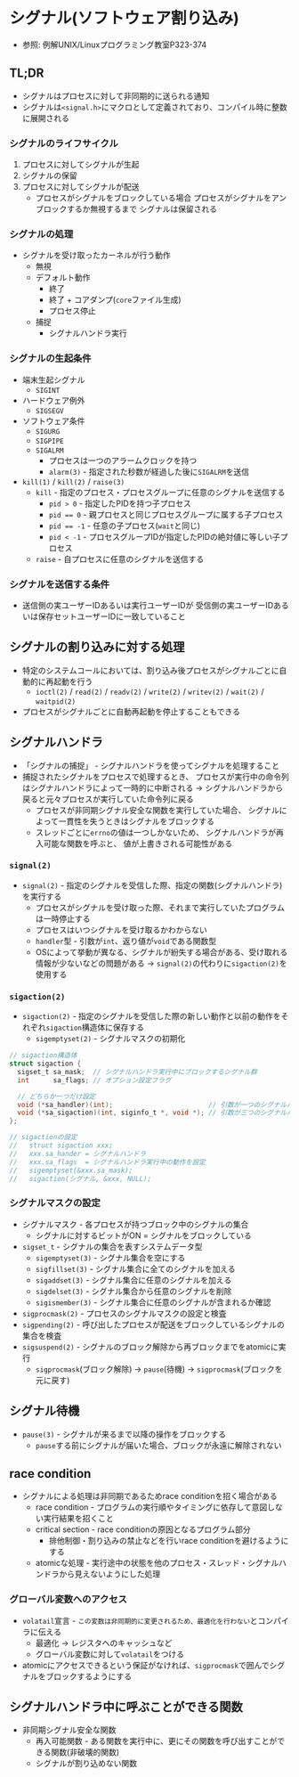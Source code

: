 # シグナル(ソフトウェア割り込み)
- 参照: 例解UNIX/Linuxプログラミング教室P323-374

## TL;DR
- シグナルはプロセスに対して非同期的に送られる通知
- シグナルは`<signal.h>`にマクロとして定義されており、コンパイル時に整数に展開される

### シグナルのライフサイクル
1. プロセスに対してシグナルが生起
2. シグナルの保留
3. プロセスに対してシグナルが配送
    - プロセスがシグナルをブロックしている場合
      プロセスがシグナルをアンブロックするか無視するまで
      シグナルは保留される

### シグナルの処理
- シグナルを受け取ったカーネルが行う動作
  - 無視
  - デフォルト動作
    - 終了
    - 終了 + コアダンプ(`core`ファイル生成)
    - プロセス停止
  - 捕捉
    - シグナルハンドラ実行

### シグナルの生起条件
- 端末生起シグナル
  - `SIGINT`
- ハードウェア例外
  - `SIGSEGV`
- ソフトウェア条件
  - `SIGURG`
  - `SIGPIPE`
  - `SIGALRM`
    - プロセスは一つのアラームクロックを持つ
    - `alarm(3)` - 指定された秒数が経過した後に`SIGALRM`を送信
- `kill(1)` / `kill(2)` / `raise(3)`
  - `kill`  - 指定のプロセス・プロセスグループに任意のシグナルを送信する
    - `pid > 0` - 指定したPIDを持つ子プロセス
    - `pid == 0` - 親プロセスと同じプロセスグループに属する子プロセス
    - `pid == -1` - 任意の子プロセス(`wait`と同じ)
    - `pid < -1` - プロセスグループIDが指定したPIDの絶対値に等しい子プロセス
  - `raise` - 自プロセスに任意のシグナルを送信する

### シグナルを送信する条件
- 送信側の実ユーザーIDあるいは実行ユーザーIDが
  受信側の実ユーザーIDあるいは保存セットユーザーIDに一致していること

## シグナルの割り込みに対する処理
- 特定のシステムコールにおいては、割り込み後プロセスがシグナルごとに自動的に再起動を行う
  - `ioctl(2)` / `read(2)` / `readv(2)` / `write(2)` / `writev(2)` / `wait(2)` / `waitpid(2)`
- プロセスがシグナルごとに自動再起動を停止することもできる

## シグナルハンドラ
- 「シグナルの捕捉」 - シグナルハンドラを使ってシグナルを処理すること
- 捕捉されたシグナルをプロセスで処理するとき、
  プロセスが実行中の命令列はシグナルハンドラによって一時的に中断される
  -> シグナルハンドラから戻ると元々プロセスが実行していた命令列に戻る
  - プロセスが非同期シグナル安全な関数を実行していた場合、
    シグナルによって一貫性を失うときはシグナルをブロックする
  - スレッドごとに`errno`の値は一つしかないため、
    シグナルハンドラが再入可能な関数を呼ぶと、
    値が上書きされる可能性がある

### `signal(2)`
- `signal(2)` - 指定のシグナルを受信した際、指定の関数(シグナルハンドラ)を実行する
  - プロセスがシグナルを受け取った際、それまで実行していたプログラムは一時停止する
  - プロセスはいつシグナルを受け取るかわからない
  - `handler`型 - 引数が`int`、返り値が`void`である関数型
  - OSによって挙動が異なる、シグナルが紛失する場合がある、受け取れる情報が少ないなどの問題がある
    -> `signal(2)`の代わりに`sigaction(2)`を使用する

### `sigaction(2)`
- `sigaction(2)` - 指定のシグナルを受信した際の新しい動作と以前の動作をそれぞれ`sigaction`構造体に保存する
  - `sigemptyset(2)` - シグナルマスクの初期化
```c
// sigaction構造体
struct sigaction {
  sigset_t sa_mask;  // シグナルハンドラ実行中にブロックするシグナル群
  int      sa_flags; // オプション設定フラグ

  // どちらか一つだけ設定
  void (*sa_handler)(int);                        // 引数が一つのシグナルハンドラ
  void (*sa_sigaction)(int, siginfo_t *, void *); // 引数が三つのシグナルハンドラ
};

// sigactionの設定
//   struct sigaction xxx;
//   xxx.sa_hander = シグナルハンドラ
//   xxx.sa_flags  = シグナルハンドラ実行中の動作を設定
//   sigemptyset(&xxx.sa_mask);
//   sigaction(シグナル, &xxx, NULL);
```

### シグナルマスクの設定
- シグナルマスク - 各プロセスが持つブロック中のシグナルの集合
  - シグナルに対するビットがON = シグナルをブロックしている
- `sigset_t` - シグナルの集合を表すシステムデータ型
  - `sigemptyset(3)` - シグナル集合を空にする
  - `sigfillset(3)` - シグナル集合に全てのシグナルを加える
  - `sigaddset(3)` - シグナル集合に任意のシグナルを加える
  - `sigdelset(3)` - シグナル集合から任意のシグナルを削除
  - `sigismember(3)` - シグナル集合に任意のシグナルが含まれるか確認
- `sigprocmask(2)` - プロセスのシグナルマスクの設定と検査
- `sigpending(2)` - 呼び出したプロセスが配送をブロックしているシグナルの集合を検査
- `sigsuspend(2)` - シグナルのブロック解除から再ブロックまでをatomicに実行
  - `sigprocmask`(ブロック解除) -> `pause`(待機) -> `sigprocmask`(ブロックを元に戻す)

## シグナル待機
- `pause(3)` - シグナルが来るまで以降の操作をブロックする
  - `pause`する前にシグナルが届いた場合、ブロックが永遠に解除されない

## race condition
- シグナルによる処理は非同期であるためrace conditionを招く場合がある
  - race condition   - プログラムの実行順やタイミングに依存して意図しない実行結果を招くこと
  - critical section - race conditionの原因となるプログラム部分
    - 排他制御・割り込みの禁止などを行いrace conditionを避けるようにする
  - atomicな処理     - 実行途中の状態を他のプロセス・スレッド・シグナルハンドラから見えないようにした処理

### グローバル変数へのアクセス
- `volatail`宣言 - `この変数は非同期的に変更されるため、最適化を行わない`とコンパイラに伝える
  - 最適化 -> レジスタへのキャッシュなど
  - グローバル変数に対して`volatail`をつける
- atomicにアクセスできるという保証がなければ、`sigprocmask`で囲んでシグナルをブロックするようにする

## シグナルハンドラ中に呼ぶことができる関数
- 非同期シグナル安全な関数
  - 再入可能関数 - ある関数を実行中に、更にその関数を呼び出すことができる関数(非破壊的関数)
  - シグナルが割り込めない関数
